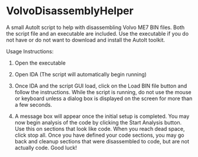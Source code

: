 VolvoDisassemblyHelper
======================

A small AutoIt script to help with disassembling Volvo ME7 BIN files.
Both the script file and an executable are included. Use the executable if you do not have or do not want to download and install the AutoIt toolkit.

Usage Instructions:

1) Open the executable

2) Open IDA (The script will automatically begin running)

3) Once IDA and the script GUI load, click on the Load BIN file button and follow the instructions. While the script is running, do not use the mouse or keyboard unless a dialog box is displayed on the screen for more than a few seconds.

4) A message box will appear once the initial setup is completed. You may now begin analysis of the code by clicking the Start Analysis button. Use this on sections that look like code. When you reach dead space, click stop all. Once you have defined your code sections, you may go back and cleanup sections that were disassembled to code, but are not actually code. Good luck!